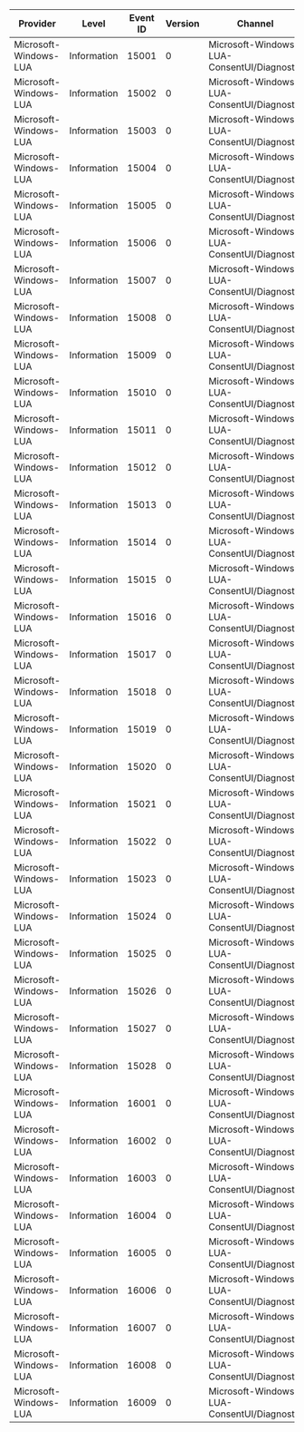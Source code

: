 Provider               |  Level        |  Event ID  |  Version  |  Channel                                     |  Task                              |  Opcode  |  Keyword  |  Message
-----------------------|---------------|------------|-----------|----------------------------------------------|------------------------------------|----------|-----------|---------
Microsoft-Windows-LUA  |  Information  |  15001     |  0        |  Microsoft-Windows-LUA-ConsentUI/Diagnostic  |  ConsentUI_GetUserDesktopSnapshot  |  Start   |           |
Microsoft-Windows-LUA  |  Information  |  15002     |  0        |  Microsoft-Windows-LUA-ConsentUI/Diagnostic  |  ConsentUI_GetUserDesktopSnapshot  |  Stop    |           |
Microsoft-Windows-LUA  |  Information  |  15003     |  0        |  Microsoft-Windows-LUA-ConsentUI/Diagnostic  |  ConsentUI_WindowThread            |  Start   |           |
Microsoft-Windows-LUA  |  Information  |  15004     |  0        |  Microsoft-Windows-LUA-ConsentUI/Diagnostic  |  ConsentUI_WindowThread            |  Stop    |           |
Microsoft-Windows-LUA  |  Information  |  15005     |  0        |  Microsoft-Windows-LUA-ConsentUI/Diagnostic  |  ConsentUI_WindowThread            |          |           |
Microsoft-Windows-LUA  |  Information  |  15006     |  0        |  Microsoft-Windows-LUA-ConsentUI/Diagnostic  |  ConsentUI_SwitchDesktop           |  Start   |           |
Microsoft-Windows-LUA  |  Information  |  15007     |  0        |  Microsoft-Windows-LUA-ConsentUI/Diagnostic  |  ConsentUI_SwitchDesktop           |  Stop    |           |
Microsoft-Windows-LUA  |  Information  |  15008     |  0        |  Microsoft-Windows-LUA-ConsentUI/Diagnostic  |  ConsentUI_ReturnUserDesktop       |  Start   |           |
Microsoft-Windows-LUA  |  Information  |  15009     |  0        |  Microsoft-Windows-LUA-ConsentUI/Diagnostic  |  ConsentUI_ReturnUserDesktop       |  Stop    |           |
Microsoft-Windows-LUA  |  Information  |  15010     |  0        |  Microsoft-Windows-LUA-ConsentUI/Diagnostic  |  ConsentUI_WindowThread            |  Start   |           |
Microsoft-Windows-LUA  |  Information  |  15011     |  0        |  Microsoft-Windows-LUA-ConsentUI/Diagnostic  |  ConsentUI_WindowThread            |  Stop    |           |
Microsoft-Windows-LUA  |  Information  |  15012     |  0        |  Microsoft-Windows-LUA-ConsentUI/Diagnostic  |  ConsentUI_CheckActiveDesktop      |  Start   |           |
Microsoft-Windows-LUA  |  Information  |  15013     |  0        |  Microsoft-Windows-LUA-ConsentUI/Diagnostic  |  ConsentUI_CheckActiveDesktop      |  Stop    |           |
Microsoft-Windows-LUA  |  Information  |  15014     |  0        |  Microsoft-Windows-LUA-ConsentUI/Diagnostic  |  ConsentUI_CheckActiveDesktop      |  Start   |           |
Microsoft-Windows-LUA  |  Information  |  15015     |  0        |  Microsoft-Windows-LUA-ConsentUI/Diagnostic  |  ConsentUI_CheckActiveDesktop      |  Stop    |           |
Microsoft-Windows-LUA  |  Information  |  15016     |  0        |  Microsoft-Windows-LUA-ConsentUI/Diagnostic  |  ConsentUI_WindowThread            |  Start   |           |
Microsoft-Windows-LUA  |  Information  |  15017     |  0        |  Microsoft-Windows-LUA-ConsentUI/Diagnostic  |  ConsentUI_WindowThread            |  Stop    |           |
Microsoft-Windows-LUA  |  Information  |  15018     |  0        |  Microsoft-Windows-LUA-ConsentUI/Diagnostic  |  ConsentUI_WindowThread            |  Start   |           |
Microsoft-Windows-LUA  |  Information  |  15019     |  0        |  Microsoft-Windows-LUA-ConsentUI/Diagnostic  |  ConsentUI_WindowThread            |  Stop    |           |
Microsoft-Windows-LUA  |  Information  |  15020     |  0        |  Microsoft-Windows-LUA-ConsentUI/Diagnostic  |  ConsentUI_WindowThread            |  Start   |           |
Microsoft-Windows-LUA  |  Information  |  15021     |  0        |  Microsoft-Windows-LUA-ConsentUI/Diagnostic  |  ConsentUI_WindowThread            |  Stop    |           |
Microsoft-Windows-LUA  |  Information  |  15022     |  0        |  Microsoft-Windows-LUA-ConsentUI/Diagnostic  |  ConsentUI_Experience              |  Start   |           |
Microsoft-Windows-LUA  |  Information  |  15023     |  0        |  Microsoft-Windows-LUA-ConsentUI/Diagnostic  |  ConsentUI_Experience              |  Stop    |           |
Microsoft-Windows-LUA  |  Information  |  15024     |  0        |  Microsoft-Windows-LUA-ConsentUI/Diagnostic  |  ConsentUI_Experience              |  Start   |           |
Microsoft-Windows-LUA  |  Information  |  15025     |  0        |  Microsoft-Windows-LUA-ConsentUI/Diagnostic  |  ConsentUI_Experience              |  Stop    |           |
Microsoft-Windows-LUA  |  Information  |  15026     |  0        |  Microsoft-Windows-LUA-ConsentUI/Diagnostic  |  ConsentUI_Experience              |  Start   |           |
Microsoft-Windows-LUA  |  Information  |  15027     |  0        |  Microsoft-Windows-LUA-ConsentUI/Diagnostic  |  ConsentUI_Experience              |  Stop    |           |
Microsoft-Windows-LUA  |  Information  |  15028     |  0        |  Microsoft-Windows-LUA-ConsentUI/Diagnostic  |  ConsentUI_LEASVC                  |          |           |
Microsoft-Windows-LUA  |  Information  |  16001     |  0        |  Microsoft-Windows-LUA-ConsentUI/Diagnostic  |  AppInfo_PerfTrack_ElevationPath   |  Start   |           |
Microsoft-Windows-LUA  |  Information  |  16002     |  0        |  Microsoft-Windows-LUA-ConsentUI/Diagnostic  |  AppInfo_PerfTrack_ElevationPath   |  Stop    |           |
Microsoft-Windows-LUA  |  Information  |  16003     |  0        |  Microsoft-Windows-LUA-ConsentUI/Diagnostic  |  AppInfo_PerfTrack_ElevationPath   |  Start   |           |
Microsoft-Windows-LUA  |  Information  |  16004     |  0        |  Microsoft-Windows-LUA-ConsentUI/Diagnostic  |  AppInfo_PerfTrack_ElevationPath   |  Stop    |           |
Microsoft-Windows-LUA  |  Information  |  16005     |  0        |  Microsoft-Windows-LUA-ConsentUI/Diagnostic  |  AppInfo_PerfTrack_ElevationPath   |  Start   |           |
Microsoft-Windows-LUA  |  Information  |  16006     |  0        |  Microsoft-Windows-LUA-ConsentUI/Diagnostic  |  AppInfo_PerfTrack_ElevationPath   |  Stop    |           |
Microsoft-Windows-LUA  |  Information  |  16007     |  0        |  Microsoft-Windows-LUA-ConsentUI/Diagnostic  |  AppInfo_PerfTrack_ElevationPath   |  Start   |           |
Microsoft-Windows-LUA  |  Information  |  16008     |  0        |  Microsoft-Windows-LUA-ConsentUI/Diagnostic  |  AppInfo_PerfTrack_ElevationPath   |  Stop    |           |
Microsoft-Windows-LUA  |  Information  |  16009     |  0        |  Microsoft-Windows-LUA-ConsentUI/Diagnostic  |  AppInfo_PerfTrack_ElevationPath   |  Stop    |           |